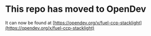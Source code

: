 # This repo has moved to OpenDev

It can now be found at [https://opendev.org/x/fuel-ccp-stacklight](https://opendev.org/x/fuel-ccp-stacklight)

